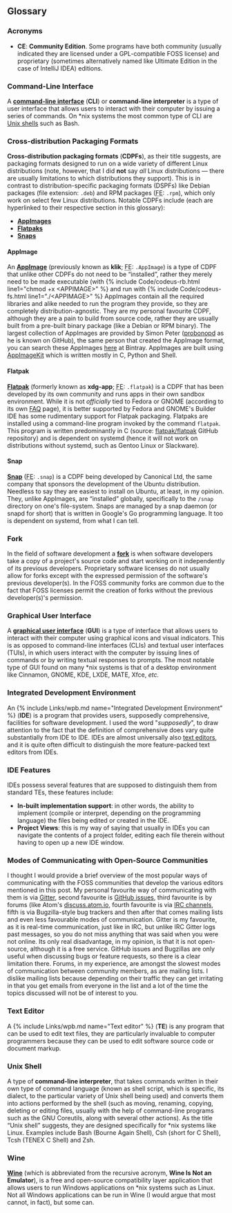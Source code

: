 ## Glossary

### Acronyms
* **CE**: **Community Edition**. Some programs have both community (usually indicated they are licensed under a GPL-compatible FOSS license) and proprietary (sometimes alternatively named like Ultimate Edition in the case of IntelliJ IDEA) editions.

### Command-Line Interface
A [**command-line interface**](https://en.wikipedia.org/wiki/Command-line_interface) (**CLI**) or **command-line interpreter** is a type of user interface that allows users to interact with their computer by issuing a series of commands. On &#42;nix systems the most common type of CLI are [Unix shells](#unix-shells) such as Bash.

### Cross-distribution Packaging Formats
**Cross-distribution packaging formats** (**CDPFs**), as their title suggests, are packaging formats designed to run on a wide variety of different Linux distributions (note, however, that I did **not** say *all* Linux distributions &mdash; there are usually limitations to which distributions they support). This is in contrast to distribution-specific packaging formats (DSPFs) like Debian packages (file extension: `.deb`) and RPM packages (<abbr title="File Extension">FE</abbr>: `.rpm`), which only work on select few Linux distributions. Notable CDPFs include (each are hyperlinked to their respective section in this glossary):

* [**AppImages**](#appimage)
* [**Flatpaks**](#flatpak)
* [**Snaps**](#snap)

#### AppImage
An [**AppImage**](http://appimage.org/) (previously known as **klik**; <abbr title="File Extension">FE</abbr>: `.AppImage`) is a type of CDPF that unlike other CDPFs do not need to be &ldquo;installed&rdquo;, rather they merely need to be made executable (with {% include Code/codeus-rb.html line1="chmod +x &lt;APPIMAGE&gt;" %} and run with {% include Code/codeus-fs.html line1="./&lt;APPIMAGE&gt;" %} AppImages contain all the required libraries and alike needed to run the program they provide, so they are completely distribution-agnostic. They are my personal favourite CDPF, although they are a pain to build from source code, rather they are usually built from a pre-built binary package (like a Debian or RPM binary). The largest collection of AppImages are provided by Simon Peter ([probonopd](https://github.com/probonopd) as he is known on GitHub), the same person that created the AppImage format, you can search these AppImages [here](https://bintray.com/probono/AppImages/) at Bintray. AppImages are built using [AppImageKit](https://github.com/probonopd/AppImageKit) which is written mostly in C, Python and Shell.

#### Flatpak
[**Flatpak**](http://flatpak.org/) (formerly known as **xdg-app**; <abbr title="File Extension">FE</abbr>: `.flatpak`) is a CDPF that has been developed by its own community and runs apps in their own sandbox environment. While it is not *officially* tied to Fedora or GNOME (according to its own [FAQ](http://flatpak.org/faq.html) page), it is better supported by Fedora and GNOME's Builder IDE has some rudimentary support for Flatpak packaging. Flatpaks are installed using a command-line program invoked by the command `flatpak`. This program is written predominantly in C (source: [flatpak/flatpak](https://github.com/flatpak/flatpak) GitHub repository) and is dependent on systemd (hence it will not work on distributions without systemd, such as Gentoo Linux or Slackware).

#### Snap
[**Snap**](http://snapcraft.io/) (<abbr title="File Extension">FE</abbr>: `.snap`) is a CDPF being developed by Canonical Ltd, the same company that sponsors the development of the Ubuntu distribution. Needless to say they are easiest to install on Ubuntu, at least, in my opinion. They, unlike AppImages, are &ldquo;installed&rdquo; globally, specifically to the `/snap` directory on one's file-system. Snaps are managed by a snap daemon (or snapd for short) that is written in Google's Go programming language. It too is dependent on systemd, from what I can tell.

### Fork
In the field of software development a [**fork**](https://en.wikipedia.org/wiki/Fork_(software_development)) is when software developers take a copy of a project's source code and start working on it independently of its previous developers. Proprietary software licenses do not usually allow for forks except with the expressed permission of the software's previous developer(s). In the FOSS community forks are common due to the fact that FOSS licenses permit the creation of forks without the previous developer(s)'s permission.

### Graphical User Interface
A [**graphical user interface**](https://en.wikipedia.org/wiki/Graphical_user_interface) (**GUI**) is a type of interface that allows users to interact with their computer using graphical icons and visual indicators. This is as opposed to command-line interfaces (CLIs) and textual user interfaces (TUIs), in which users interact with the computer by issuing lines of commands or by writing textual responses to prompts. The most notable type of GUI found on many &#42;nix systems is that of a desktop environment like Cinnamon, GNOME, KDE, LXDE, MATE, Xfce, *etc.*

### Integrated Development Environment
An {% include Links/wpb.md name="Integrated Development Environment" %} (**IDE**) is a program that provides users, supposedly comprehensive, facilities for software development. I used the word "<i>supposedly</i>", to draw attention to the fact that the definition of comprehensive does vary quite substantially from IDE to IDE. IDEs are almost universally also [text editors](#text-editor), and it is quite often difficult to distinguish the more feature-packed text editors from IDEs.

### IDE Features
IDEs possess several features that are supposed to distinguish them from standard TEs, these features include:

* **In-built implementation support**: in other words, the ability to implement (compile or interpret, depending on the programming language) the files being edited or created in the IDE.
* **Project Views**: this is my way of saying that usually in IDEs you can navigate the contents of a project folder, editing each file therein without having to open up a new IDE window.

### Modes of Communicating with Open-Source Communities
I thought I would provide a brief overview of the most popular ways of communicating with the FOSS communities that develop the various editors mentioned in this post. My personal favourite way of communicating with them is via [Gitter](http://blog.gitter.im/about/), second favourite is [GitHub issues](https://guides.github.com/features/issues/), third favourite is by forums (like Atom's [discuss.atom.io](https://discuss.atom.io), fourth favourite is via [IRC channels](http://www.irchelp.org/), fifth is via Bugzilla-style bug trackers and then after that comes mailing lists and even less favourable modes of communication. Gitter is my favourite, as it is real-time communication, just like in IRC, but unlike IRC Gitter logs past messages, so you do not miss anything that was said when you were not online. Its only real disadvantage, in my opinion, is that it is not open-source, although it is a free service. GitHub issues and Bugzillas are only useful when discussing bugs or feature requests, so there is a clear limitation there. Forums, in my experience, are amongst the slowest modes of communication between community members, as are mailing lists. I dislike mailing lists because depending on their traffic they can get irritating in that you get emails from everyone in the list and a lot of the time the topics discussed will not be of interest to you. 

### Text Editor
A {% include Links/wpb.md name="Text editor" %} (**TE**) is any program that can be used to edit text files, they are particularly invaluable to computer programmers because they can be used to edit software source code or document markup.

### Unix Shell
A type of **command-line interpreter**, that takes commands written in their own type of command language (known as shell script, which is specific, its dialect, to the particular variety of Unix shell being used) and converts them into actions performed by the shell (such as moving, renaming, copying, deleting or editing files, usually with the help of command-line programs such as the GNU Coreutils, along with several other actions). As the title &ldquo;Unix shell&rdquo; suggests, they are designed specifically for &#42;nix systems like Linux. Examples include Bash (Bourne Again Shell), Csh (short for C Shell), Tcsh (TENEX C Shell) and Zsh.

### Wine
[**Wine**](http://www.winehq.org/) (which is abbreviated from the recursive acronym, **Wine Is Not an Emulator**), is a free and open-source compatibility layer application that allows users to run Windows applications on &#42;nix systems such as Linux. Not all Windows applications can be run in Wine (I would argue that most cannot, in fact), but some can.
